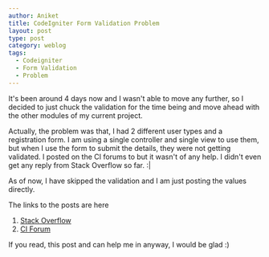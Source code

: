 ```yaml
---
author: Aniket
title: CodeIgniter Form Validation Problem
layout: post
type: post
category: weblog
tags:
  - Codeigniter
  - Form Validation
  - Problem
---
```


It's been around 4 days now and I wasn't able to move any further, so I decided to just chuck the validation for the time being and move ahead with the other modules of my current project.

Actually, the problem was that, I had 2 different user types and a registration form. I am using a single controller and single view to use them, but when I use the form to submit the details, they were not getting validated. I posted on the CI forums to but it wasn't of any help. I didn't even get any reply from Stack Overflow so far. :|

As of now, I have skipped the validation and I am just posting the values directly.

The links to the posts are here

1.  [Stack Overflow](http://stackoverflow.com/questions/7006552/form-validation-not-working-in-code-igniter)
2.  [CI Forum](http://codeigniter.com/forums/viewthread/196345/)

If you read, this post and can help me in anyway, I would be glad :)